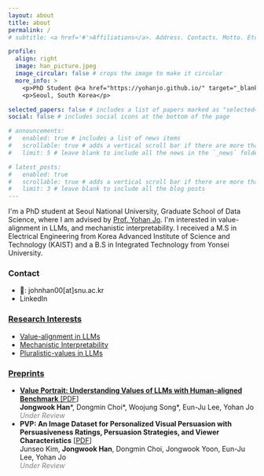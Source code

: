 ```yaml
---
layout: about
title: about
permalink: /
# subtitle: <a href='#'>Affiliations</a>. Address. Contacts. Motto. Etc.

profile:
  align: right
  image: han_picture.jpeg
  image_circular: false # crops the image to make it circular
  more_info: >
    <p>PhD Student @<a href="https://yohanjo.github.io/" target="_blank">HOLI Lab</a></p>
    <p>Seoul, South Korea</p>

selected_papers: false # includes a list of papers marked as "selected={true}"
social: false # includes social icons at the bottom of the page

# announcements:
#   enabled: true # includes a list of news items
#   scrollable: true # adds a vertical scroll bar if there are more than 3 news items
#   limit: 5 # leave blank to include all the news in the `_news` folder

# latest_posts:
#   enabled: true
#   scrollable: true # adds a vertical scroll bar if there are more than 3 new posts items
#   limit: 3 # leave blank to include all the blog posts
---
```

I'm a PhD student at Seoul National University, Graduate School of Data Science, where I am advised by <a href="https://yohanjo.github.io/" target="_blank">Prof. Yohan Jo</a>. I'm interested in value-alignment in LLMs, and mechanistic interpretability. I received a M.S in Electrical Engineering from Korea Advanced Institute of Science and Technology (KAIST) and a B.S in Integrated Technology from Yonsei University.

### Contact
- 📧: johnhan00[at]snu.ac.kr
- LinkedIn <a href="https://www.linkedin.com/in/jongwook-han-05925a167">

### Research Interests
- Value-alignment in LLMs
- Mechanistic Interpretability
- Pluralistic-values in LLMs

### Preprints
- **Value Portrait: Understanding Values of LLMs with Human-aligned Benchmark** [<a href="/assets/pdf/Value_Portrait.pdf" target="_blank">PDF</a>]<br>
  **Jongwook Han**\*, Dongmin Choi\*, Woojung Song\*, Eun-Ju Lee, Yohan Jo  
  <span style="color: gray; font-style: italic;">Under Review</span>
- **PVP: An Image Dataset for Personalized Visual Persuasion with Persuasiveness Ratings, Persuasion Strategies, and Viewer Characteristics** [<a href="/assets/pdf/pvp.pdf" target="_blank">PDF</a>]<br>
  Junseo Kim, **Jongwook Han**, Dongmin Choi, Jongwook Yoon, Eun-Ju Lee, Yohan Jo  
  <span style="color: gray; font-style: italic;">Under Review</span>


